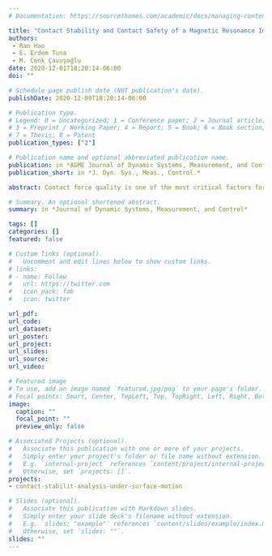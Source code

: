 ```yaml
---
# Documentation: https://sourcethemes.com/academic/docs/managing-content/

title: "Contact Stability and Contact Safety of a Magnetic Resonance Imaging-Guided Robotic Catheter under Heart Surface Motion"
authors: 
 - Ran Hao
 - E. Erdem Tuna
 - M. Cenk Çavuşoğlu
date: 2020-12-01T18:20:14-06:00
doi: ""

# Schedule page publish date (NOT publication's date).
publishDate: 2020-12-09T18:20:14-06:00

# Publication type.
# Legend: 0 = Uncategorized; 1 = Conference paper; 2 = Journal article;
# 3 = Preprint / Working Paper; 4 = Report; 5 = Book; 6 = Book section;
# 7 = Thesis; 8 = Patent
publication_types: ["2"]

# Publication name and optional abbreviated publication name.
publication: in *ASME Journal of Dynamic Systems, Measurement, and Control*
publication_short: in *J. Dyn. Sys., Meas., Control.*

abstract: Contact force quality is one of the most critical factors for safe and effective lesion formation during catheter based atrial fibrillation ablation procedures. In this paper, the contact stability and contact safety of a novel magnetic resonance imaging (MRI)-actuated robotic cardiac ablation catheter subject to surface motion disturbances are studied. First, a quasi-static contact force optimization algorithm which calculates the actuation needed to achieve a desired contact force at an instantaneous tissue surface configuration is introduced. This algorithm is then generalized using a least-squares formulation to optimize the contact stability and safety over a prediction horizon for a given estimated heart motion trajectory. Four contact force control schemes are proposed based on these algorithms. The first proposed force control scheme employs instantaneous heart position feedback. The second control scheme applies a constant actuation level using a quasi-periodic heart motion prediction. The third and the last contact force control schemes employ a generalized adaptive filter based heart motion prediction, where the former uses the predicted instantaneous position feedback, and the latter is a receding horizon controller. The performance of the proposed control schemes are compared and evaluated in a simulation environment.

# Summary. An optional shortened abstract.
summary: in *Journal of Dynamic Systems, Measurement, and Control*

tags: []
categories: []
featured: false

# Custom links (optional).
#   Uncomment and edit lines below to show custom links.
# links:
# - name: Follow
#   url: https://twitter.com
#   icon_pack: fab
#   icon: twitter

url_pdf:
url_code:
url_dataset:
url_poster:
url_project:
url_slides:
url_source:
url_video:

# Featured image
# To use, add an image named `featured.jpg/png` to your page's folder. 
# Focal points: Smart, Center, TopLeft, Top, TopRight, Left, Right, BottomLeft, Bottom, BottomRight.
image:
  caption: ""
  focal_point: ""
  preview_only: false

# Associated Projects (optional).
#   Associate this publication with one or more of your projects.
#   Simply enter your project's folder or file name without extension.
#   E.g. `internal-project` references `content/project/internal-project/index.md`.
#   Otherwise, set `projects: []`.
projects: 
- contact-stabilit-analysis-under-surface-motion

# Slides (optional).
#   Associate this publication with Markdown slides.
#   Simply enter your slide deck's filename without extension.
#   E.g. `slides: "example"` references `content/slides/example/index.md`.
#   Otherwise, set `slides: ""`.
slides: ""
---
```

